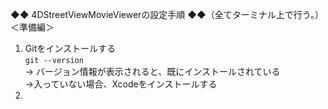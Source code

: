 ◆◆ 4DStreetViewMovieViewerの設定手順 ◆◆（全てターミナル上で行う。）  
＜準備編＞
1. Gitをインストールする  
   `git --version`  
      → バージョン情報が表示されると、既にインストールされている  
      →入っていない場合、Xcodeをインストールする
2.  
